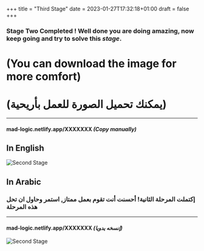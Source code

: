 +++
title = "Third Stage"
date = 2023-01-27T17:32:18+01:00
draft = false
+++

### **Stage Two Completed** ! Well done you are doing amazing, now keep going and try to solve this _stage_.
>
# (You can download the image for more comfort)
# (يمكنك تحميل الصورة للعمل بأريحية)
_____________________________
#### mad-logic.netlify.app/XXXXXXX    **_(Copy manually)_**
## In English
![Second Stage](/img/3-1.png)
## In Arabic
### إكتملت المرحلة الثانية! أحسنت أنت تقوم بعمل ممتاز, استمر وحاول ان تحل هذه المرحلة
_____________________________
#### mad-logic.netlify.app/XXXXXXX    **_(إنسخه يدويا)_**
![Second Stage](/img/3-2.png)